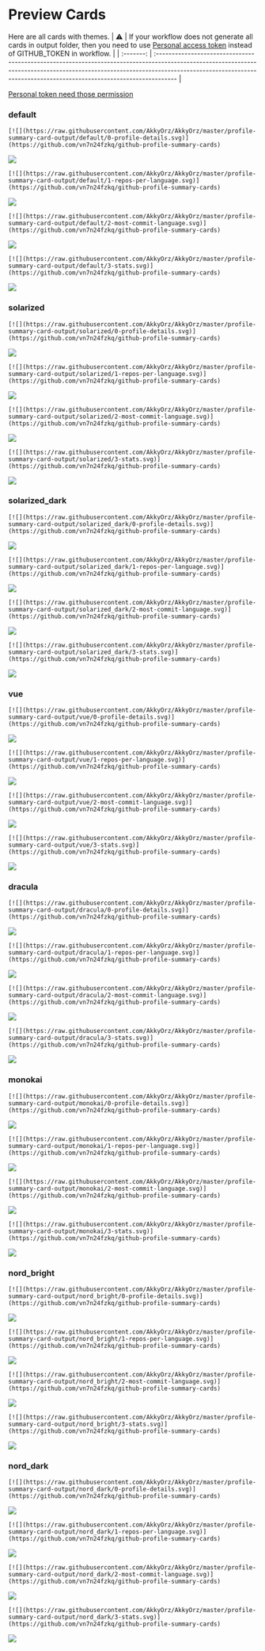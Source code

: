 
# Preview Cards

Here are all cards with themes.
| :warning: | If your workflow does not generate all cards in output folder, then you need to use [Personal access token](https://docs.github.com/en/actions/configuring-and-managing-workflows/creating-and-storing-encrypted-secrets) instead of GITHUB_TOKEN in workflow. |
| :-------: | :------------------------------------------------------------------------------------------------------------------------------------------------------------------------------------------------------------------------------------------------ |

[Personal token need those permission](https://github.com/vn7n24fzkq/github-profile-summary-cards/wiki/Personal-access-token-permissions)


### default


```
[![](https://raw.githubusercontent.com/AkkyOrz/AkkyOrz/master/profile-summary-card-output/default/0-profile-details.svg)](https://github.com/vn7n24fzkq/github-profile-summary-cards)
```
![](https://raw.githubusercontent.com/AkkyOrz/AkkyOrz/master/profile-summary-card-output/default/0-profile-details.svg)


```
[![](https://raw.githubusercontent.com/AkkyOrz/AkkyOrz/master/profile-summary-card-output/default/1-repos-per-language.svg)](https://github.com/vn7n24fzkq/github-profile-summary-cards)
```
![](https://raw.githubusercontent.com/AkkyOrz/AkkyOrz/master/profile-summary-card-output/default/1-repos-per-language.svg)


```
[![](https://raw.githubusercontent.com/AkkyOrz/AkkyOrz/master/profile-summary-card-output/default/2-most-commit-language.svg)](https://github.com/vn7n24fzkq/github-profile-summary-cards)
```
![](https://raw.githubusercontent.com/AkkyOrz/AkkyOrz/master/profile-summary-card-output/default/2-most-commit-language.svg)


```
[![](https://raw.githubusercontent.com/AkkyOrz/AkkyOrz/master/profile-summary-card-output/default/3-stats.svg)](https://github.com/vn7n24fzkq/github-profile-summary-cards)
```
![](https://raw.githubusercontent.com/AkkyOrz/AkkyOrz/master/profile-summary-card-output/default/3-stats.svg)


### solarized


```
[![](https://raw.githubusercontent.com/AkkyOrz/AkkyOrz/master/profile-summary-card-output/solarized/0-profile-details.svg)](https://github.com/vn7n24fzkq/github-profile-summary-cards)
```
![](https://raw.githubusercontent.com/AkkyOrz/AkkyOrz/master/profile-summary-card-output/solarized/0-profile-details.svg)


```
[![](https://raw.githubusercontent.com/AkkyOrz/AkkyOrz/master/profile-summary-card-output/solarized/1-repos-per-language.svg)](https://github.com/vn7n24fzkq/github-profile-summary-cards)
```
![](https://raw.githubusercontent.com/AkkyOrz/AkkyOrz/master/profile-summary-card-output/solarized/1-repos-per-language.svg)


```
[![](https://raw.githubusercontent.com/AkkyOrz/AkkyOrz/master/profile-summary-card-output/solarized/2-most-commit-language.svg)](https://github.com/vn7n24fzkq/github-profile-summary-cards)
```
![](https://raw.githubusercontent.com/AkkyOrz/AkkyOrz/master/profile-summary-card-output/solarized/2-most-commit-language.svg)


```
[![](https://raw.githubusercontent.com/AkkyOrz/AkkyOrz/master/profile-summary-card-output/solarized/3-stats.svg)](https://github.com/vn7n24fzkq/github-profile-summary-cards)
```
![](https://raw.githubusercontent.com/AkkyOrz/AkkyOrz/master/profile-summary-card-output/solarized/3-stats.svg)


### solarized_dark


```
[![](https://raw.githubusercontent.com/AkkyOrz/AkkyOrz/master/profile-summary-card-output/solarized_dark/0-profile-details.svg)](https://github.com/vn7n24fzkq/github-profile-summary-cards)
```
![](https://raw.githubusercontent.com/AkkyOrz/AkkyOrz/master/profile-summary-card-output/solarized_dark/0-profile-details.svg)


```
[![](https://raw.githubusercontent.com/AkkyOrz/AkkyOrz/master/profile-summary-card-output/solarized_dark/1-repos-per-language.svg)](https://github.com/vn7n24fzkq/github-profile-summary-cards)
```
![](https://raw.githubusercontent.com/AkkyOrz/AkkyOrz/master/profile-summary-card-output/solarized_dark/1-repos-per-language.svg)


```
[![](https://raw.githubusercontent.com/AkkyOrz/AkkyOrz/master/profile-summary-card-output/solarized_dark/2-most-commit-language.svg)](https://github.com/vn7n24fzkq/github-profile-summary-cards)
```
![](https://raw.githubusercontent.com/AkkyOrz/AkkyOrz/master/profile-summary-card-output/solarized_dark/2-most-commit-language.svg)


```
[![](https://raw.githubusercontent.com/AkkyOrz/AkkyOrz/master/profile-summary-card-output/solarized_dark/3-stats.svg)](https://github.com/vn7n24fzkq/github-profile-summary-cards)
```
![](https://raw.githubusercontent.com/AkkyOrz/AkkyOrz/master/profile-summary-card-output/solarized_dark/3-stats.svg)


### vue


```
[![](https://raw.githubusercontent.com/AkkyOrz/AkkyOrz/master/profile-summary-card-output/vue/0-profile-details.svg)](https://github.com/vn7n24fzkq/github-profile-summary-cards)
```
![](https://raw.githubusercontent.com/AkkyOrz/AkkyOrz/master/profile-summary-card-output/vue/0-profile-details.svg)


```
[![](https://raw.githubusercontent.com/AkkyOrz/AkkyOrz/master/profile-summary-card-output/vue/1-repos-per-language.svg)](https://github.com/vn7n24fzkq/github-profile-summary-cards)
```
![](https://raw.githubusercontent.com/AkkyOrz/AkkyOrz/master/profile-summary-card-output/vue/1-repos-per-language.svg)


```
[![](https://raw.githubusercontent.com/AkkyOrz/AkkyOrz/master/profile-summary-card-output/vue/2-most-commit-language.svg)](https://github.com/vn7n24fzkq/github-profile-summary-cards)
```
![](https://raw.githubusercontent.com/AkkyOrz/AkkyOrz/master/profile-summary-card-output/vue/2-most-commit-language.svg)


```
[![](https://raw.githubusercontent.com/AkkyOrz/AkkyOrz/master/profile-summary-card-output/vue/3-stats.svg)](https://github.com/vn7n24fzkq/github-profile-summary-cards)
```
![](https://raw.githubusercontent.com/AkkyOrz/AkkyOrz/master/profile-summary-card-output/vue/3-stats.svg)


### dracula


```
[![](https://raw.githubusercontent.com/AkkyOrz/AkkyOrz/master/profile-summary-card-output/dracula/0-profile-details.svg)](https://github.com/vn7n24fzkq/github-profile-summary-cards)
```
![](https://raw.githubusercontent.com/AkkyOrz/AkkyOrz/master/profile-summary-card-output/dracula/0-profile-details.svg)


```
[![](https://raw.githubusercontent.com/AkkyOrz/AkkyOrz/master/profile-summary-card-output/dracula/1-repos-per-language.svg)](https://github.com/vn7n24fzkq/github-profile-summary-cards)
```
![](https://raw.githubusercontent.com/AkkyOrz/AkkyOrz/master/profile-summary-card-output/dracula/1-repos-per-language.svg)


```
[![](https://raw.githubusercontent.com/AkkyOrz/AkkyOrz/master/profile-summary-card-output/dracula/2-most-commit-language.svg)](https://github.com/vn7n24fzkq/github-profile-summary-cards)
```
![](https://raw.githubusercontent.com/AkkyOrz/AkkyOrz/master/profile-summary-card-output/dracula/2-most-commit-language.svg)


```
[![](https://raw.githubusercontent.com/AkkyOrz/AkkyOrz/master/profile-summary-card-output/dracula/3-stats.svg)](https://github.com/vn7n24fzkq/github-profile-summary-cards)
```
![](https://raw.githubusercontent.com/AkkyOrz/AkkyOrz/master/profile-summary-card-output/dracula/3-stats.svg)


### monokai


```
[![](https://raw.githubusercontent.com/AkkyOrz/AkkyOrz/master/profile-summary-card-output/monokai/0-profile-details.svg)](https://github.com/vn7n24fzkq/github-profile-summary-cards)
```
![](https://raw.githubusercontent.com/AkkyOrz/AkkyOrz/master/profile-summary-card-output/monokai/0-profile-details.svg)


```
[![](https://raw.githubusercontent.com/AkkyOrz/AkkyOrz/master/profile-summary-card-output/monokai/1-repos-per-language.svg)](https://github.com/vn7n24fzkq/github-profile-summary-cards)
```
![](https://raw.githubusercontent.com/AkkyOrz/AkkyOrz/master/profile-summary-card-output/monokai/1-repos-per-language.svg)


```
[![](https://raw.githubusercontent.com/AkkyOrz/AkkyOrz/master/profile-summary-card-output/monokai/2-most-commit-language.svg)](https://github.com/vn7n24fzkq/github-profile-summary-cards)
```
![](https://raw.githubusercontent.com/AkkyOrz/AkkyOrz/master/profile-summary-card-output/monokai/2-most-commit-language.svg)


```
[![](https://raw.githubusercontent.com/AkkyOrz/AkkyOrz/master/profile-summary-card-output/monokai/3-stats.svg)](https://github.com/vn7n24fzkq/github-profile-summary-cards)
```
![](https://raw.githubusercontent.com/AkkyOrz/AkkyOrz/master/profile-summary-card-output/monokai/3-stats.svg)


### nord_bright


```
[![](https://raw.githubusercontent.com/AkkyOrz/AkkyOrz/master/profile-summary-card-output/nord_bright/0-profile-details.svg)](https://github.com/vn7n24fzkq/github-profile-summary-cards)
```
![](https://raw.githubusercontent.com/AkkyOrz/AkkyOrz/master/profile-summary-card-output/nord_bright/0-profile-details.svg)


```
[![](https://raw.githubusercontent.com/AkkyOrz/AkkyOrz/master/profile-summary-card-output/nord_bright/1-repos-per-language.svg)](https://github.com/vn7n24fzkq/github-profile-summary-cards)
```
![](https://raw.githubusercontent.com/AkkyOrz/AkkyOrz/master/profile-summary-card-output/nord_bright/1-repos-per-language.svg)


```
[![](https://raw.githubusercontent.com/AkkyOrz/AkkyOrz/master/profile-summary-card-output/nord_bright/2-most-commit-language.svg)](https://github.com/vn7n24fzkq/github-profile-summary-cards)
```
![](https://raw.githubusercontent.com/AkkyOrz/AkkyOrz/master/profile-summary-card-output/nord_bright/2-most-commit-language.svg)


```
[![](https://raw.githubusercontent.com/AkkyOrz/AkkyOrz/master/profile-summary-card-output/nord_bright/3-stats.svg)](https://github.com/vn7n24fzkq/github-profile-summary-cards)
```
![](https://raw.githubusercontent.com/AkkyOrz/AkkyOrz/master/profile-summary-card-output/nord_bright/3-stats.svg)


### nord_dark


```
[![](https://raw.githubusercontent.com/AkkyOrz/AkkyOrz/master/profile-summary-card-output/nord_dark/0-profile-details.svg)](https://github.com/vn7n24fzkq/github-profile-summary-cards)
```
![](https://raw.githubusercontent.com/AkkyOrz/AkkyOrz/master/profile-summary-card-output/nord_dark/0-profile-details.svg)


```
[![](https://raw.githubusercontent.com/AkkyOrz/AkkyOrz/master/profile-summary-card-output/nord_dark/1-repos-per-language.svg)](https://github.com/vn7n24fzkq/github-profile-summary-cards)
```
![](https://raw.githubusercontent.com/AkkyOrz/AkkyOrz/master/profile-summary-card-output/nord_dark/1-repos-per-language.svg)


```
[![](https://raw.githubusercontent.com/AkkyOrz/AkkyOrz/master/profile-summary-card-output/nord_dark/2-most-commit-language.svg)](https://github.com/vn7n24fzkq/github-profile-summary-cards)
```
![](https://raw.githubusercontent.com/AkkyOrz/AkkyOrz/master/profile-summary-card-output/nord_dark/2-most-commit-language.svg)


```
[![](https://raw.githubusercontent.com/AkkyOrz/AkkyOrz/master/profile-summary-card-output/nord_dark/3-stats.svg)](https://github.com/vn7n24fzkq/github-profile-summary-cards)
```
![](https://raw.githubusercontent.com/AkkyOrz/AkkyOrz/master/profile-summary-card-output/nord_dark/3-stats.svg)


